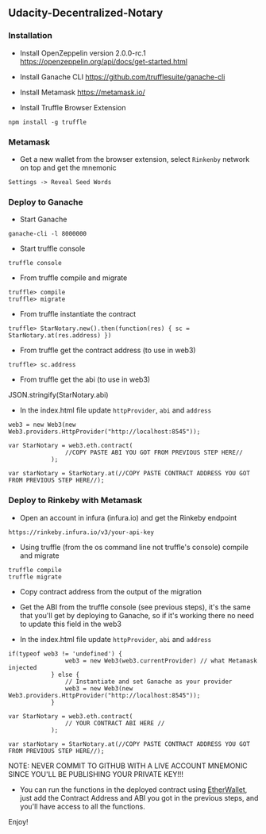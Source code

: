 ## Udacity-Decentralized-Notary

### Installation

* Install OpenZeppelin version 2.0.0-rc.1 https://openzeppelin.org/api/docs/get-started.html

* Install Ganache CLI https://github.com/trufflesuite/ganache-cli

* Install Metamask https://metamask.io/

* Install Truffle Browser Extension

```
npm install -g truffle
```

### Metamask

* Get a new wallet from the browser extension, select `Rinkenby` network on top and get the mnemonic

```
Settings -> Reveal Seed Words
```

### Deploy to Ganache

* Start Ganache

```
ganache-cli -l 8000000
```

* Start truffle console

```
truffle console
```

* From truffle compile and migrate

```
truffle> compile
truffle> migrate
```

* From truffle instantiate the contract

```
truffle> StarNotary.new().then(function(res) { sc = StarNotary.at(res.address) })
```

* From truffle get the contract address (to use in web3)

```
truffle> sc.address
```

* From truffle get the abi (to use in web3)

JSON.stringify(StarNotary.abi)


* In the index.html file update `httpProvider`, `abi` and `address`

```
web3 = new Web3(new Web3.providers.HttpProvider("http://localhost:8545"));

var StarNotary = web3.eth.contract(
                //COPY PASTE ABI YOU GOT FROM PREVIOUS STEP HERE//
            );
            
var starNotary = StarNotary.at(//COPY PASTE CONTRACT ADDRESS YOU GOT FROM PREVIOUS STEP HERE//);

```

### Deploy to Rinkeby with Metamask

* Open an account in infura (infura.io) and get the Rinkeby endpoint 

```
https://rinkeby.infura.io/v3/your-api-key
```

* Using truffle (from the os command line not truffle's console) compile and migrate

```
truffle compile
truffle migrate
```

* Copy contract address from the output of the migration

* Get the ABI from the truffle console (see previous steps), it's the same that you'll get by deploying to Ganache, so if it's working there no need to update this field in the web3

* In the index.html file update `httpProvider`, `abi` and `address`

```
if(typeof web3 != 'undefined') { 
                web3 = new Web3(web3.currentProvider) // what Metamask injected 
            } else {
                // Instantiate and set Ganache as your provider
                web3 = new Web3(new Web3.providers.HttpProvider("http://localhost:8545"));
            }
            
var StarNotary = web3.eth.contract(
                // YOUR CONTRACT ABI HERE //
            );
            
var starNotary = StarNotary.at(//COPY PASTE CONTRACT ADDRESS YOU GOT FROM PREVIOUS STEP HERE//);

```

NOTE: NEVER COMMIT TO GITHUB WITH A LIVE ACCOUNT MNEMONIC SINCE YOU'LL BE PUBLISHING YOUR PRIVATE KEY!!! 

* You can run the functions in the deployed contract using [EtherWallet](https://www.myetherwallet.com/#contracts), just add the Contract Address and ABI you got in the previous steps, and you'll have access to all the functions.

Enjoy!



